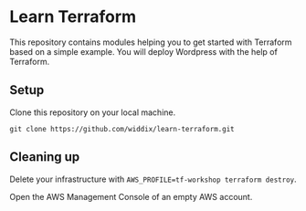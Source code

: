 # Learn Terraform

This repository contains modules helping you to get started with Terraform based on a simple example. You will deploy Wordpress with the help of Terraform.

## Setup
Clone this repository on your local machine.

``git clone https://github.com/widdix/learn-terraform.git``

## Cleaning up
Delete your infrastructure with `AWS_PROFILE=tf-workshop terraform destroy`.

Open the AWS Management Console of an empty AWS account.
